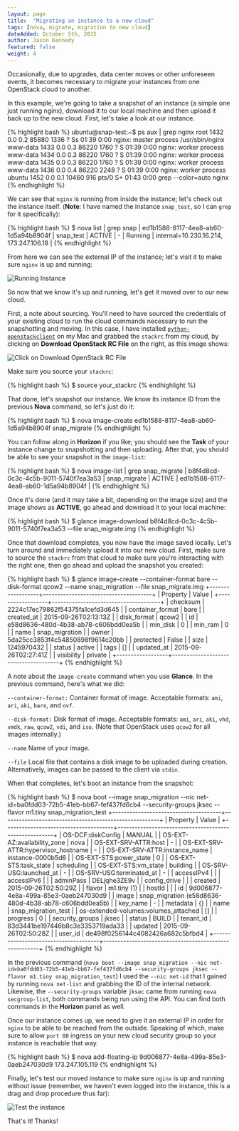 ```yaml
---
layout: page
title:  "Migrating an instance to a new cloud"
tags: [nova, migrate, migration to new cloud]
dateAdded: October 5th, 2015
author: Jason Kennedy
featured: false
weight: 4
---
```


Occasionally, due to upgrades, data center moves or other unforeseen events, it becomes necessary to migrate your instances from one OpenStack cloud to another.

In this example, we're going to take a snapshot of an instance (a simple one just running nginx), download it to our local machine and then upload it back up to the new cloud. First, let's take a look at our instance.

{% highlight bash %}
ubuntu@snap-test:~$ ps aux | grep nginx
root      1432  0.0  0.2  85880  1336 ?        Ss   01:39   0:00 nginx: master process /usr/sbin/nginx
www-data  1433  0.0  0.3  86220  1760 ?        S    01:39   0:00 nginx: worker process
www-data  1434  0.0  0.3  86220  1760 ?        S    01:39   0:00 nginx: worker process
www-data  1435  0.0  0.3  86220  1760 ?        S    01:39   0:00 nginx: worker process
www-data  1436  0.0  0.4  86220  2248 ?        S    01:39   0:00 nginx: worker process
ubuntu    1452  0.0  0.1  10460   916 pts/0    S+   01:43   0:00 grep --color=auto nginx
{% endhighlight %}

We can see that `nginx` is running from inside the instance; let's check out the instance itself.
(**Note**: I have named the instance `snap_test`, so I can `grep` for it specifically):

{% highlight bash %}
$ nova list | grep snap
| ed1b1588-8117-4ea8-ab60-1d5a94b8904f | snap_test                    | ACTIVE  | -          | Running     | internal=10.230.16.214, 173.247.106.18 |
{% endhighlight %}

From here we can see the external IP of the instance; let's visit it to make sure `nginx` is up and running:

![Running Instance]({{site.baseurl}}/img/Running_Instance.png)


So now that we know it's up and running, let's get it moved over to our new cloud.

First, a note about sourcing. You'll need to have sourced the credentials of your existing cloud to run the cloud commands necessary to run the snapshotting and moving. In this case, I have installed [`python-openstackclient`](https://github.com/openstack/python-openstackclient) on my Mac and grabbed the `stackrc` from my cloud, by clicking on **Download OpenStack RC File** on the right, as this image shows:

![Click on Download OpenStack RC File]({{site.baseurl}}/img/Download_RC_File.png)

Make sure you source your `stackrc`:

{% highlight bash %}
$ source your_stackrc
{% endhighlight %}

That done, let's snapshot our instance. We know its instance ID from the previous **Nova** command, so let's just do it:

{% highlight bash %}
$ nova image-create ed1b1588-8117-4ea8-ab60-1d5a94b8904f snap_migrate
{% endhighlight %}

You can follow along in **Horizon** if you like; you should see the **Task** of your instance change to snapshotting and then uploading. After that, you should be able to see your snapshot in the `image-list`:

{% highlight bash %}
$ nova image-list | grep snap_migrate
| b8f4d8cd-0c3c-4c5b-9011-5740f7ea3a53 | snap_migrate                      | ACTIVE | ed1b1588-8117-4ea8-ab60-1d5a94b8904f |
{% endhighlight %}

Once it's done (and it may take a bit, depending on the image size) and the image shows as **ACTIVE**, go ahead and download it to your local machine:


{% highlight bash %}
$ glance image-download b8f4d8cd-0c3c-4c5b-9011-5740f7ea3a53 --file snap_migrate.img
{% endhighlight %}

Once that download completes, you now have the image saved locally. Let's turn around and immediately upload it into our new cloud. First, make sure to source the `stackrc` from that cloud to make sure you're interacting with the right one, then go ahead and upload the snapshot you created:

{% highlight bash %}
$ glance image-create --container-format bare --disk-format qcow2 --name snap_migration --file snap_migrate.img
+------------------+--------------------------------------+
| Property         | Value                                |
+------------------+--------------------------------------+
| checksum         | 2224c17ec79862f54375fa1cefd3d645     |
| container_format | bare                                 |
| created_at       | 2015-09-26T02:13:13Z                 |
| disk_format      | qcow2                                |
| id               | e58d8636-480d-4b38-ab78-c606bdd0ea5b |
| min_disk         | 0                                    |
| min_ram          | 0                                    |
| name             | snap_migration                       |
| owner            | 5da25cc3853f4c54850898f9614c20bb     |
| protected        | False                                |
| size             | 1245970432                           |
| status           | active                               |
| tags             | []                                   |
| updated_at       | 2015-09-26T02:27:41Z                 |
| visibility       | private                              |
+------------------+--------------------------------------+
{% endhighlight %}

A note about the `image-create` command when you use **Glance**. In the previous command, here's what we did:

`--container-format:` Container format of image. Acceptable formats: `ami`,
`ari`, `aki`, `bare`, and `ovf`.

`--disk-format:` Disk format of image. Acceptable formats: `ami`, `ari`,
`aki`, `vhd`, `vmdk`, `raw`, `qcow2`, `vdi`, and `iso`. (Note that OpenStack uses `qcow2` for all images internally.)

`--name` Name of your image.

`--file` Local file that contains a disk image to be uploaded
during creation. Alternatively, images can be passed
to the client via `stdin`.

When that completes, let's boot an instance from the snapshot:

{% highlight bash %}
$ nova boot --image snap_migration --nic net-id=ba0fdd03-72b5-41eb-bb67-fef437fd6cb4 --security-groups jksec --flavor m1.tiny snap_migration_test
+--------------------------------------+-------------------------------------------------------+
| Property                             | Value                                                 |
+--------------------------------------+-------------------------------------------------------+
| OS-DCF:diskConfig                    | MANUAL                                                |
| OS-EXT-AZ:availability_zone          | nova                                                  |
| OS-EXT-SRV-ATTR:host                 | -                                                     |
| OS-EXT-SRV-ATTR:hypervisor_hostname  | -                                                     |
| OS-EXT-SRV-ATTR:instance_name        | instance-0000b5d6                                     |
| OS-EXT-STS:power_state               | 0                                                     |
| OS-EXT-STS:task_state                | scheduling                                            |
| OS-EXT-STS:vm_state                  | building                                              |
| OS-SRV-USG:launched_at               | -                                                     |
| OS-SRV-USG:terminated_at             | -                                                     |
| accessIPv4                           |                                                       |
| accessIPv6                           |                                                       |
| adminPass                            | DELjqhe3ZE9v                                          |
| config_drive                         |                                                       |
| created                              | 2015-09-26T02:50:29Z                                  |
| flavor                               | m1.tiny (1)                                           |
| hostId                               |                                                       |
| id                                   | 9d006877-4e8a-499a-85e3-0aeb247030d9                  |
| image                                | snap_migration (e58d8636-480d-4b38-ab78-c606bdd0ea5b) |
| key_name                             | -                                                     |
| metadata                             | {}                                                    |
| name                                 | snap_migration_test                                   |
| os-extended-volumes:volumes_attached | []                                                    |
| progress                             | 0                                                     |
| security_groups                      | jksec                                                 |
| status                               | BUILD                                                 |
| tenant_id                            | 83d3441be197446b8c3e3353719ada33                      |
| updated                              | 2015-09-26T02:50:28Z                                  |
| user_id                              | de498f0256144c4082426a682c5bfbd4                      |
+--------------------------------------+-------------------------------------------------------+
{% endhighlight %}

In the previous command (`nova boot --image snap_migration --nic net-id=ba0fdd03-72b5-41eb-bb67-fef437fd6cb4 --security-groups jksec --flavor m1.tiny snap_migration_test`) I used the `--nic net-id` that I gained by running `nova net-list` and grabbing the ID of the internal network. Likewise, the `--security-groups` variable `jksec` came from running `nova secgroup-list`, both commands being run using the API. You can find both commands in the **Horizon** panel as well.

Once our instance comes up, we need to give it an external IP in order for `nginx` to be able to be reached from the outside. Speaking of which, make sure to allow `port 80` ingress on your new cloud security group so your instance is reachable that way.

{% highlight bash %}
$ nova add-floating-ip 9d006877-4e8a-499a-85e3-0aeb247030d9 173.247.105.119
{% endhighlight %}

Finally, let's test our moved instance to make sure `nginx` is up and running without issue (remember, we haven't even logged into the instance, this is a drag and drop procedure thus far):

![Test the instance]({{site.baseurl}}/img/Test_the_Instance.png)

That's it! Thanks!
